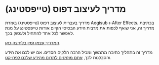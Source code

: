 # מדריך לעיצוב דפוס (טייפסטינג)
מדריך בעברית לעיצוב דפוס (טייפסטינג)
בעזרת Aegisub ו-After Effects.
בכתיבת מדריך זה,
אני שואף לכסות את מרבית הידע הבסיסי הקיים אודות טייפסטינג
על מנת לאפשר לכל אחד להתחיל ולעסוק בכך.

[המדריך עצמו זמין בלחיצה כאן](https://github.com/cN3rd/typesetting-book).

מדריך זה בתהליך כתיבה מתמשך ומכיל הרבה חלקים חסרים.
אם יש לכם את הידע והסבלנות לכך,
[אתם מוזמנים לתרום מהידע שלכם לפרויקט](CONTRIBUTING.md).